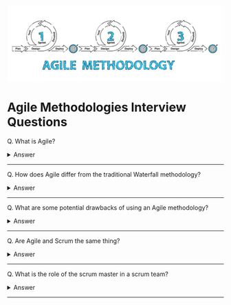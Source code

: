 ![Agile logo](images/logos/logo-agile.png)

# Agile Methodologies Interview Questions

Q. What is Agile?

<details><summary>Answer</summary>

Agile is an approach or mindset in project management and software development. It emphasizes on building software incrementally while adapting and responding to changes as the product and requirements evolve. Agile was introduced as a flexible methodology in response to the rigidness of the traditional waterfall methodology.

</details>

---

Q. How does Agile differ from the traditional Waterfall methodology?

<details><summary>Answer</summary>

- Agile values adaptability and involvement; Waterfall values planning ahead.
- Agile is an incremental and iterative approach; Waterfall is a linear and sequential approach.
- Agile separates a project into sprints; Waterfall divides a project into phases.
- Agile helps complete many small projects; Waterfall helps complete one single project.
- Agile introduces a product mindset with a focus on customer satisfaction; Waterfall introduces a project mindset with a focus on successful project delivery.
- Requirements are prepared everyday in Agile, while requirements are prepared once at the start in Waterfall.
- Agile allows requirement changes at any time; Waterfall avoids scope changes once the project starts.
- Testing is performed concurrently with development in Agile; testing phase comes only after the build phase in Waterfall.
- Test teams in Agile can take part in requirements change; test teams in Waterfall do not get involved in requirements change
- Agile enables the entire team to manage the project without a dedicated project manager; Waterfall requires a project manager who plays an essential role in every phase.

</details>

---

Q. What are some potential drawbacks of using an Agile methodology?

<details><summary>Answer</summary>

- Agile is simple to understand in principle but hard to do well in practice. It requires real commitment and first attempts are not likely to go very well.
- The fact that Agile requires minimal planning at the beginning makes it easy to get sidetracked delivering new, unexpected functionality.
- Agile demands more time and energy from everyone because developers and users (e.g. Product Owner) must constantly interact with each other.
- There can be less of a blueprint of what the final deliverable will be. This can make it harder to gain commitment to the project by stakeholders at the early stage.
- Agile can be challenging when there is a supplier-customer relationship. Customers typically want to know what they are getting for their money as early as possible.
- Agile can be very challenging on much larger projects or where co-location is not possible (between developers and the business).
- The agile approach often requires quick shifts from one aspect of a project to another. This may leave little time for doing the proper paperwork at each stage. Record-keeping is important, but it is often a casualty of agile working methods.
- Features that are too big to fit into one or even several cycles might be avoided because they don't fit in nicely into the philosophy.

</details>

---

Q. Are Agile and Scrum the same thing?

<details><summary>Answer</summary>

No. Agile is a philosophy or mindset and a set of principles. It is an umbrella term used for a number of specific methodologies, one of which is Scrum. While Scrum is the most popular way to implement the agile framework, there are other popular agile methodologies out there such as Kanban and Extreme Programming (XP).

![image](images/005.png)

</details>

---

Q. What is the role of the scrum master in a scrum team?

<details><summary>Answer</summary>

The Scrum Master is accountable for a scrum Team's effectiveness. They focus on coaching the team members in self-management and cross-functionality, eliminating impediments to the team's progress and shielding them from outside interference, and making sure that all scrum events and ceremonies take place and are positive, productive, and kept within the alloted time.

In addition to working with team members, scrum masters also work with project owners as well as stakeholders to ensure that everyone understands and follows scrum practices and is clear about what the team is working on and what the objectives are.

</details>

---
